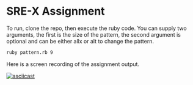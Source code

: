# SRE-X Assignment
To run, clone the repo, then execute the ruby code. You can supply two arguments, the first is the size of the pattern, the second argument is optional and can be either allx or alt to change the pattern.
```bash
ruby pattern.rb 9
```
Here is a screen recording of the assignment output.

[![asciicast](https://asciinema.org/a/cs4zpvz89g08uumknovy9fq4k.png)](https://asciinema.org/a/cs4zpvz89g08uumknovy9fq4k)

